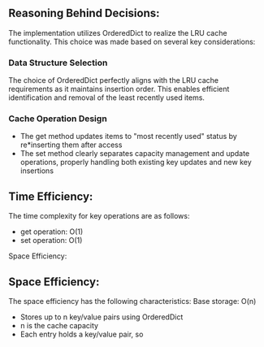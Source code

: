 
## Reasoning Behind Decisions:
The implementation utilizes OrderedDict to realize the LRU cache functionality. This choice was made based on several key considerations:

### Data Structure Selection
The choice of OrderedDict perfectly aligns with the LRU cache requirements as it maintains insertion order. This enables efficient identification and removal of the least recently used items.

### Cache Operation Design

* The get method updates items to "most recently used" status by re*inserting them after access
* The set method clearly separates capacity management and update operations, properly handling both existing key updates and new key insertions

## Time Efficiency:
The time complexity for key operations are as follows:
* get operation: O(1)
* set operation: O(1)

Space Efficiency:
## Space Efficiency:
The space efficiency has the following characteristics:
Base storage: O(n)
* Stores up to n key/value pairs using OrderedDict
* n is the cache capacity
* Each entry holds a key/value pair, so
